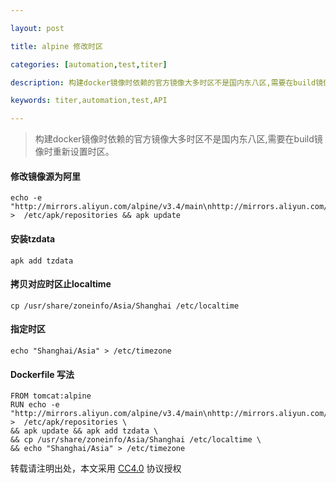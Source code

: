 ```yaml
---

layout: post

title: alpine 修改时区

categories: [automation,test,titer]

description: 构建docker镜像时依赖的官方镜像大多时区不是国内东八区,需要在build镜像时重新设置时区

keywords: titer,automation,test,API

---
```


> 构建docker镜像时依赖的官方镜像大多时区不是国内东八区,需要在build镜像时重新设置时区。

#### 修改镜像源为阿里
```
echo -e  "http://mirrors.aliyun.com/alpine/v3.4/main\nhttp://mirrors.aliyun.com/alpine/v3.4/community" >  /etc/apk/repositories && apk update
```

#### 安装tzdata

```
apk add tzdata
```
#### 拷贝对应时区止localtime
```
cp /usr/share/zoneinfo/Asia/Shanghai /etc/localtime
```
#### 指定时区
```
echo "Shanghai/Asia" > /etc/timezone
```
#### Dockerfile 写法
```
FROM tomcat:alpine
RUN echo -e  "http://mirrors.aliyun.com/alpine/v3.4/main\nhttp://mirrors.aliyun.com/alpine/v3.4/community" >  /etc/apk/repositories \
&& apk update && apk add tzdata \
&& cp /usr/share/zoneinfo/Asia/Shanghai /etc/localtime \
&& echo "Shanghai/Asia" > /etc/timezone
```


转载请注明出处，本文采用 [CC4.0](http://creativecommons.org/licenses/by-nc-nd/4.0/) 协议授权










